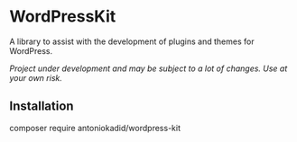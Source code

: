 # WordPressKit
A library to assist with the development of plugins and themes for WordPress.

*Project under development and may be subject to a lot of changes. Use at your own risk.*

## Installation

composer require antoniokadid/wordpress-kit